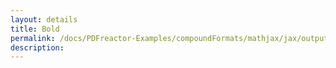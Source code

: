```yaml
---
layout: details
title: Bold
permalink: /docs/PDFreactor-Examples/compoundFormats/mathjax/jax/output/SVG/fonts/TeX/SansSerif/Bold/
description: 
---
```





